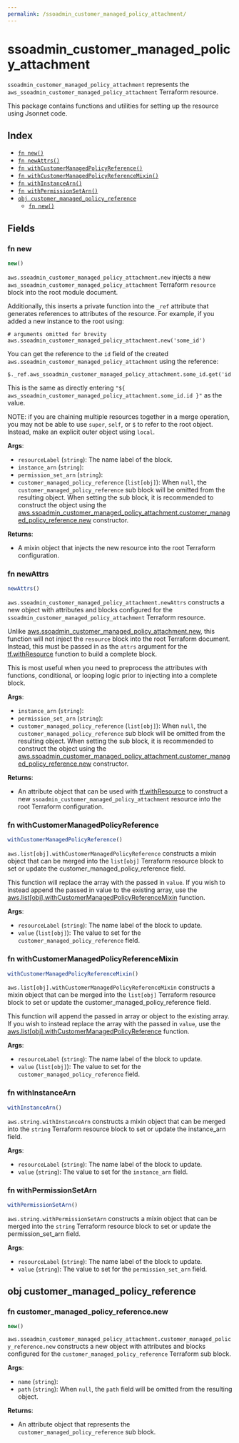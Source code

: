 ```yaml
---
permalink: /ssoadmin_customer_managed_policy_attachment/
---
```


# ssoadmin_customer_managed_policy_attachment

`ssoadmin_customer_managed_policy_attachment` represents the `aws_ssoadmin_customer_managed_policy_attachment` Terraform resource.



This package contains functions and utilities for setting up the resource using Jsonnet code.


## Index

* [`fn new()`](#fn-new)
* [`fn newAttrs()`](#fn-newattrs)
* [`fn withCustomerManagedPolicyReference()`](#fn-withcustomermanagedpolicyreference)
* [`fn withCustomerManagedPolicyReferenceMixin()`](#fn-withcustomermanagedpolicyreferencemixin)
* [`fn withInstanceArn()`](#fn-withinstancearn)
* [`fn withPermissionSetArn()`](#fn-withpermissionsetarn)
* [`obj customer_managed_policy_reference`](#obj-customer_managed_policy_reference)
  * [`fn new()`](#fn-customer_managed_policy_referencenew)

## Fields

### fn new

```ts
new()
```


`aws.ssoadmin_customer_managed_policy_attachment.new` injects a new `aws_ssoadmin_customer_managed_policy_attachment` Terraform `resource`
block into the root module document.

Additionally, this inserts a private function into the `_ref` attribute that generates references to attributes of the
resource. For example, if you added a new instance to the root using:

    # arguments omitted for brevity
    aws.ssoadmin_customer_managed_policy_attachment.new('some_id')

You can get the reference to the `id` field of the created `aws.ssoadmin_customer_managed_policy_attachment` using the reference:

    $._ref.aws_ssoadmin_customer_managed_policy_attachment.some_id.get('id')

This is the same as directly entering `"${ aws_ssoadmin_customer_managed_policy_attachment.some_id.id }"` as the value.

NOTE: if you are chaining multiple resources together in a merge operation, you may not be able to use `super`, `self`,
or `$` to refer to the root object. Instead, make an explicit outer object using `local`.

**Args**:
  - `resourceLabel` (`string`): The name label of the block.
  - `instance_arn` (`string`): 
  - `permission_set_arn` (`string`): 
  - `customer_managed_policy_reference` (`list[obj]`):  When `null`, the `customer_managed_policy_reference` sub block will be omitted from the resulting object. When setting the sub block, it is recommended to construct the object using the [aws.ssoadmin_customer_managed_policy_attachment.customer_managed_policy_reference.new](#fn-ssoadmin_customer_managed_policy_attachmentcustomer_managed_policy_referencenew) constructor.

**Returns**:
- A mixin object that injects the new resource into the root Terraform configuration.


### fn newAttrs

```ts
newAttrs()
```


`aws.ssoadmin_customer_managed_policy_attachment.newAttrs` constructs a new object with attributes and blocks configured for the `ssoadmin_customer_managed_policy_attachment`
Terraform resource.

Unlike [aws.ssoadmin_customer_managed_policy_attachment.new](#fn-ssoadmin_customer_managed_policy_attachmentnew), this function will not inject the `resource`
block into the root Terraform document. Instead, this must be passed in as the `attrs` argument for the
[tf.withResource](https://github.com/tf-libsonnet/core/tree/main/docs#fn-withresource) function to build a complete block.

This is most useful when you need to preprocess the attributes with functions, conditional, or looping logic prior to
injecting into a complete block.

**Args**:
  - `instance_arn` (`string`): 
  - `permission_set_arn` (`string`): 
  - `customer_managed_policy_reference` (`list[obj]`):  When `null`, the `customer_managed_policy_reference` sub block will be omitted from the resulting object. When setting the sub block, it is recommended to construct the object using the [aws.ssoadmin_customer_managed_policy_attachment.customer_managed_policy_reference.new](#fn-ssoadmin_customer_managed_policy_attachmentcustomer_managed_policy_referencenew) constructor.

**Returns**:
  - An attribute object that can be used with [tf.withResource](https://github.com/tf-libsonnet/core/tree/main/docs#fn-withresource) to construct a new `ssoadmin_customer_managed_policy_attachment` resource into the root Terraform configuration.


### fn withCustomerManagedPolicyReference

```ts
withCustomerManagedPolicyReference()
```

`aws.list[obj].withCustomerManagedPolicyReference` constructs a mixin object that can be merged into the `list[obj]`
Terraform resource block to set or update the customer_managed_policy_reference field.

This function will replace the array with the passed in `value`. If you wish to instead append the
passed in value to the existing array, use the [aws.list[obj].withCustomerManagedPolicyReferenceMixin](TODO) function.


**Args**:
  - `resourceLabel` (`string`): The name label of the block to update.
  - `value` (`list[obj]`): The value to set for the `customer_managed_policy_reference` field.


### fn withCustomerManagedPolicyReferenceMixin

```ts
withCustomerManagedPolicyReferenceMixin()
```

`aws.list[obj].withCustomerManagedPolicyReferenceMixin` constructs a mixin object that can be merged into the `list[obj]`
Terraform resource block to set or update the customer_managed_policy_reference field.

This function will append the passed in array or object to the existing array. If you wish
to instead replace the array with the passed in `value`, use the [aws.list[obj].withCustomerManagedPolicyReference](TODO)
function.


**Args**:
  - `resourceLabel` (`string`): The name label of the block to update.
  - `value` (`list[obj]`): The value to set for the `customer_managed_policy_reference` field.


### fn withInstanceArn

```ts
withInstanceArn()
```

`aws.string.withInstanceArn` constructs a mixin object that can be merged into the `string`
Terraform resource block to set or update the instance_arn field.



**Args**:
  - `resourceLabel` (`string`): The name label of the block to update.
  - `value` (`string`): The value to set for the `instance_arn` field.


### fn withPermissionSetArn

```ts
withPermissionSetArn()
```

`aws.string.withPermissionSetArn` constructs a mixin object that can be merged into the `string`
Terraform resource block to set or update the permission_set_arn field.



**Args**:
  - `resourceLabel` (`string`): The name label of the block to update.
  - `value` (`string`): The value to set for the `permission_set_arn` field.


## obj customer_managed_policy_reference



### fn customer_managed_policy_reference.new

```ts
new()
```


`aws.ssoadmin_customer_managed_policy_attachment.customer_managed_policy_reference.new` constructs a new object with attributes and blocks configured for the `customer_managed_policy_reference`
Terraform sub block.



**Args**:
  - `name` (`string`): 
  - `path` (`string`):  When `null`, the `path` field will be omitted from the resulting object.

**Returns**:
  - An attribute object that represents the `customer_managed_policy_reference` sub block.
